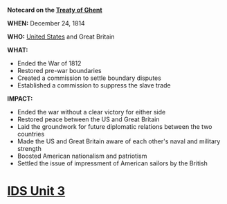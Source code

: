 **Notecard on the [Treaty of Ghent](./../Treaty-of-Ghent/)**

**WHEN:** December 24, 1814

**WHO:** [United States](./../United-States/) and Great Britain

**WHAT:**

* Ended the War of 1812
* Restored pre-war boundaries
* Created a commission to settle boundary disputes
* Established a commission to suppress the slave trade

**IMPACT:**

* Ended the war without a clear victory for either side
* Restored peace between the US and Great Britain
* Laid the groundwork for future diplomatic relations between the two countries
* Made the US and Great Britain aware of each other's naval and military strength
* Boosted American nationalism and patriotism
* Settled the issue of impressment of American sailors by the British
# [IDS Unit 3](./../IDS-Unit-3/)